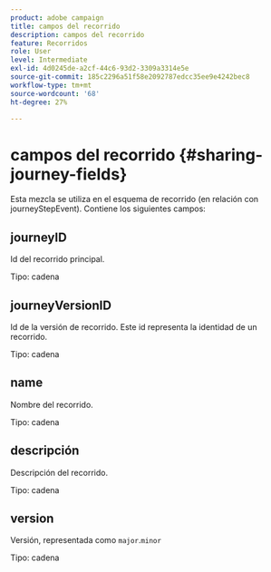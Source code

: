 ```yaml
---
product: adobe campaign
title: campos del recorrido
description: campos del recorrido
feature: Recorridos
role: User
level: Intermediate
exl-id: 4d0245de-a2cf-44c6-93d2-3309a3314e5e
source-git-commit: 185c2296a51f58e2092787edcc35ee9e4242bec8
workflow-type: tm+mt
source-wordcount: '68'
ht-degree: 27%

---
```


# campos del recorrido {#sharing-journey-fields}

Esta mezcla se utiliza en el esquema de recorrido (en relación con journeyStepEvent). Contiene los siguientes campos:

## journeyID

Id del recorrido principal.

Tipo: cadena

## journeyVersionID

Id de la versión de recorrido. Este id representa la identidad de un recorrido.

Tipo: cadena

## name

Nombre del recorrido.

Tipo: cadena

## descripción

Descripción del recorrido.

Tipo: cadena

## version

Versión, representada como `major`.`minor`

Tipo: cadena
